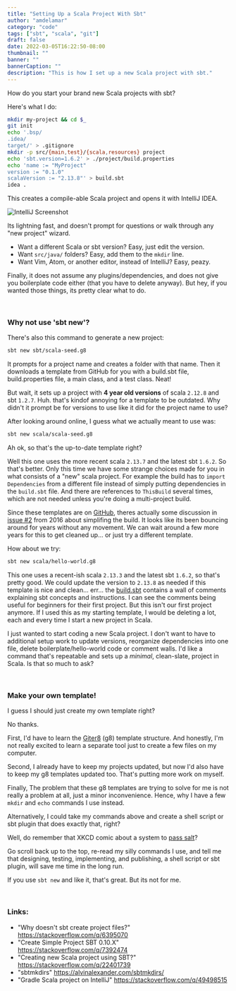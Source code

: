 ```yaml
---
title: "Setting Up a Scala Project With Sbt"
author: "amdelamar"
category: "code"
tags: ["sbt", "scala", "git"]
draft: false
date: 2022-03-05T16:22:50-08:00
thumbnail: ""
banner: ""
bannerCaption: ""
description: "This is how I set up a new Scala project with sbt."
---
```


How do you start your brand new Scala projects with sbt?

Here's what I do:

```bash
mkdir my-project && cd $_
git init
echo '.bsp/
.idea/
target/' > .gitignore
mkdir -p src/{main,test}/{scala,resources} project
echo 'sbt.version=1.6.2' > ./project/build.properties
echo 'name := "MyProject"
version := "0.1.0"
scalaVersion := "2.13.8"' > build.sbt
idea .
```

This creates a compile-able Scala project and opens it with IntelliJ IDEA.

![IntelliJ Screenshot](/images/2022/intellij-scala-seed.png)

Its lightning fast, and doesn't prompt for questions or walk through any "new project" wizard.

- Want a different Scala or sbt version? Easy, just edit the version.
- Want `src/java/` folders? Easy, add them to the `mkdir` line.
- Want Vim, Atom, or another editor, instead of IntelliJ? Easy, peazy.

Finally, it does not assume any plugins/dependencies,
and does not give you boilerplate code either (that you have to delete anyway).
But hey, if you wanted those things, its pretty clear what to do.

&nbsp;

### Why not use 'sbt new'?

There's also this command to generate a new project:

```bash
sbt new sbt/scala-seed.g8
```

It prompts for a project name and creates a folder with that name. Then it
downloads a template from GitHub for you with a build.sbt file, build.properties file, a main class, and a test class. Neat!

But wait, it sets up a project with **4 year old versions** of
scala `2.12.8` and sbt `1.2.7`. Huh. that's kindof annoying for a template to
be outdated. Why didn't it prompt be for versions to use like it did for the project name to use?

After looking around online, I guess what we actually meant to use was:

```bash
sbt new scala/scala-seed.g8
```

Ah ok, so that's the up-to-date template right?

Well this one uses the more recent scala `2.13.7` and the latest sbt `1.6.2`.
So that's better. Only this time
we have some strange choices made for you in what consists of a "new" scala
project. For example the build has to `import Dependencies` from a different file
instead of simply putting dependencies in the `build.sbt` file.
And there are references to `ThisBuild` several times, which are not needed
unless you're doing a multi-project build.

Since these templates are on [GitHub](https://github.com/scala?q=g8&type=all&language=&sort=), theres actually some discussion in [issue #2](https://github.com/scala/scala-seed.g8/issues/2)
from 2016 about simplifing the build. It looks like its been bouncing around
for years without any movement. We can wait around a few more years for this
to get cleaned up... or just try a different template.

How about we try:

```bash
sbt new scala/hello-world.g8
```

This one uses a recent-ish scala `2.13.3` and the latest sbt `1.6.2`, so that's
pretty good. We could update the version to `2.13.8` as needed if this template
is nice and clean... err... the [build.sbt](https://github.com/scala/hello-world.g8/blob/main/src/main/g8/build.sbt)
contains a wall of comments explaining sbt concepts and instructions. I
can see the comments being useful for beginners for their first project. But
this isn't our first project anymore. If I used this as my starting template,
I would be deleting a lot, each and every time I start a new project in Scala.

I just wanted to start coding a new Scala project. I don't want to have to
additional setup work to update versions, reorganize dependencies into one file,
delete boilerplate/hello-world code or comment walls. I'd like a command that's
repeatable and sets up a _minimal_, clean-slate, project in Scala. Is that so
much to ask?

&nbsp;

### Make your own template!

I guess I should just create my own template right?

No thanks.

First, I'd have to learn the [Giter8](http://www.foundweekends.org/giter8/template.html) (g8) template structure.
And honestly, I'm not really excited to learn a separate tool just to create
a few files on my computer.

Second, I already have to keep my projects updated, but now I'd also have
to keep my g8 templates updated too. That's putting more work on myself.

Finally, The problem that these g8 templates are trying to solve for me is not
really a problem at all, just a minor inconvenience. Hence, why I have a few
`mkdir` and `echo` commands I use instead.

Alternatively, I could take my commands above and create a shell script or
sbt plugin that does exactly that, right?

Well, do remember that XKCD comic about a system to [pass salt](https://xkcd.com/974/)?

Go scroll back up to the top, re-read my silly commands I use,
and tell me that designing, testing, implementing, and publishing,
a shell script or sbt plugin, will save me time in the long run.

If you use `sbt new` and like it, that's great. But its not for me.

&nbsp;

### Links:

- "Why doesn't sbt create project files?" https://stackoverflow.com/q/6395070
- "Create Simple Project SBT 0.10.X" https://stackoverflow.com/q/7392474
- "Creating new Scala project using SBT?" https://stackoverflow.com/q/22401739
- "sbtmkdirs" https://alvinalexander.com/sbtmkdirs/
- "Gradle Scala project on IntelliJ" https://stackoverflow.com/q/49498515
